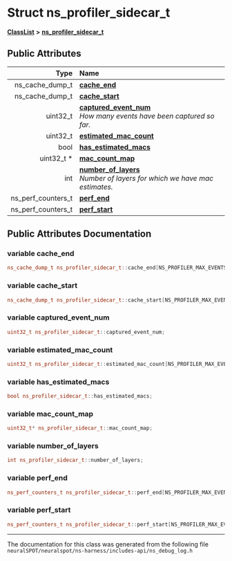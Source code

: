 

# Struct ns\_profiler\_sidecar\_t



[**ClassList**](annotated.md) **>** [**ns\_profiler\_sidecar\_t**](structns__profiler__sidecar__t.md)


























## Public Attributes

| Type | Name |
| ---: | :--- |
|  ns\_cache\_dump\_t | [**cache\_end**](#variable-cache_end)  <br> |
|  ns\_cache\_dump\_t | [**cache\_start**](#variable-cache_start)  <br> |
|  uint32\_t | [**captured\_event\_num**](#variable-captured_event_num)  <br>_How many events have been captured so far._  |
|  uint32\_t | [**estimated\_mac\_count**](#variable-estimated_mac_count)  <br> |
|  bool | [**has\_estimated\_macs**](#variable-has_estimated_macs)  <br> |
|  uint32\_t \* | [**mac\_count\_map**](#variable-mac_count_map)  <br> |
|  int | [**number\_of\_layers**](#variable-number_of_layers)  <br>_Number of layers for which we have mac estimates._  |
|  ns\_perf\_counters\_t | [**perf\_end**](#variable-perf_end)  <br> |
|  ns\_perf\_counters\_t | [**perf\_start**](#variable-perf_start)  <br> |












































## Public Attributes Documentation




### variable cache\_end 

```C++
ns_cache_dump_t ns_profiler_sidecar_t::cache_end[NS_PROFILER_MAX_EVENTS];
```






### variable cache\_start 

```C++
ns_cache_dump_t ns_profiler_sidecar_t::cache_start[NS_PROFILER_MAX_EVENTS];
```






### variable captured\_event\_num 

```C++
uint32_t ns_profiler_sidecar_t::captured_event_num;
```






### variable estimated\_mac\_count 

```C++
uint32_t ns_profiler_sidecar_t::estimated_mac_count[NS_PROFILER_MAX_EVENTS];
```






### variable has\_estimated\_macs 

```C++
bool ns_profiler_sidecar_t::has_estimated_macs;
```






### variable mac\_count\_map 

```C++
uint32_t* ns_profiler_sidecar_t::mac_count_map;
```






### variable number\_of\_layers 

```C++
int ns_profiler_sidecar_t::number_of_layers;
```






### variable perf\_end 

```C++
ns_perf_counters_t ns_profiler_sidecar_t::perf_end[NS_PROFILER_MAX_EVENTS];
```






### variable perf\_start 

```C++
ns_perf_counters_t ns_profiler_sidecar_t::perf_start[NS_PROFILER_MAX_EVENTS];
```




------------------------------
The documentation for this class was generated from the following file `neuralSPOT/neuralspot/ns-harness/includes-api/ns_debug_log.h`

